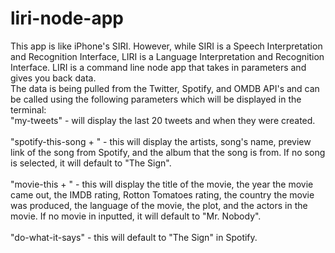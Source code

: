 # liri-node-app

This app is like iPhone's SIRI. However, while SIRI is a Speech Interpretation and Recognition Interface, LIRI is a Language Interpretation and Recognition Interface. LIRI is a command line node app that takes in parameters and gives you back data.
<br />The data is being pulled from the Twitter, Spotify, and OMDB API's and can be called using the following parameters which will be displayed in the terminal:
<br />"my-tweets" - will display the last 20 tweets and when they were created.
<br />
<br />"spotify-this-song + <any song>" - this will display the artists, song's name, preview link of the song from Spotify, and the album that the song is from. If no song is selected, it will default to "The Sign".
<br />
<br />"movie-this + <any movie>" - this will display the title of the movie, the year the movie came out, the IMDB rating, Rotton Tomatoes rating, the country the movie was produced, the language of the movie, the plot, and the actors in the movie. If no movie in inputted, it will default to "Mr. Nobody".
<br />
<br />"do-what-it-says" - this will default to "The Sign" in Spotify.
  
  

